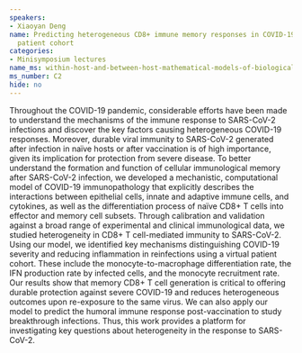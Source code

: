 ```yaml
---
speakers:
- Xiaoyan Deng
name: Predicting heterogeneous CD8+ immune memory responses in COVID-19 using a virtual
  patient cohort
categories:
- Minisymposium lectures
name_ms: within-host-and-between-host-mathematical-models-of-biological-dynamics
ms_number: C2
hide: no
---
```

Throughout the COVID-19 pandemic, considerable efforts have been made to understand the mechanisms of the immune response to SARS-CoV-2 infections and discover the key factors causing heterogeneous COVID-19 responses. Moreover, durable viral immunity to SARS-CoV-2 generated after infection in naïve hosts or after vaccination is of high importance, given its implication for protection from severe disease. To better understand the formation and function of cellular immunological memory after SARS-CoV-2 infection, we developed a mechanistic, computational model of COVID-19 immunopathology that explicitly describes the interactions between epithelial cells, innate and adaptive immune cells, and cytokines, as well as the differentiation process of naïve CD8+ T cells into effector and memory cell subsets. Through calibration and validation against a broad range of experimental and clinical immunological data, we studied heterogeneity in CD8+ T cell-mediated immunity to SARS-CoV-2. Using our model, we identified key mechanisms distinguishing COVID-19 severity and reducing inflammation in reinfections using a virtual patient cohort. These include the monocyte-to-macrophage differentiation rate, the IFN production rate by infected cells, and the monocyte recruitment rate. Our results show that memory CD8+ T cell generation is critical to offering durable protection against severe COVID-19 and reduces heterogeneous outcomes upon re-exposure to the same virus. We can also apply our model to predict the humoral immune response post-vaccination to study breakthrough infections. Thus, this work provides a platform for investigating key questions about heterogeneity in the response to SARS-CoV-2.


